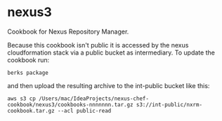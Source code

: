 # nexus3

Cookbook for Nexus Repository Manager.

Because this cookbook isn't public it is accessed by the nexus cloudformation stack via a public bucket as intermediary. To update the cookbook run:

`berks package`

and then upload the resulting archive to the int-public bucket like this:


`aws s3 cp /Users/mac/IdeaProjects/nexus-chef-cookbook/nexus3/cookbooks-nnnnnnn.tar.gz s3://int-public/nxrm-cookbook.tar.gz --acl public-read`